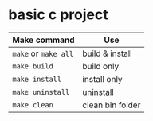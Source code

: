 # basic c project

| Make command | Use |
| --- | --- |
| `make` or `make all` | build & install |
| `make build` | build only |
| `make install` | install only |
| `make uninstall` | uninstall |
| `make clean` | clean bin folder|

